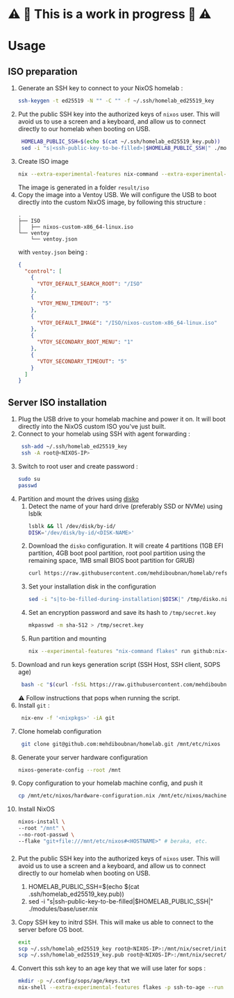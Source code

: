 # :warning: :construction: This is a work in progress :construction: :warning:

# Usage

## ISO preparation

1. Generate an SSH key to connect to your NixOS homelab :
   ```bash
   ssh-keygen -t ed25519 -N "" -C "" -f ~/.ssh/homelab_ed25519_key
   ```
2. Put the public SSH key into the authorized keys of `nixos` user. This will avoid us to use a
   screen and a keyboard, and allow us to connect directly to our homelab when booting on USB.
   ```bash
    HOMELAB_PUBLIC_SSH=$(echo $(cat ~/.ssh/homelab_ed25519_key.pub))
    sed -i "s|<ssh-public-key-to-be-filled>|$HOMELAB_PUBLIC_SSH|" ./modules/iso.nix
    ```
3. Create ISO image
    ```bash
    nix --extra-experimental-features nix-command --extra-experimental-features flakes build .#nixosConfigurations.IsoBuild.config.system.build.isoImage
    ```
   The image is generated in a folder `result/iso`
4. Copy the image into a Ventoy USB. We will configure the USB to boot directly into the custom
   NixOS image, by following this structure :
    ```
    .
    ├── ISO
    │   ├── nixos-custom-x86_64-linux.iso
    └── ventoy
        └── ventoy.json
    ```
   with `ventoy.json` being :
   ```json
   {
     "control": [
       {
         "VTOY_DEFAULT_SEARCH_ROOT": "/ISO"
       },
       {
         "VTOY_MENU_TIMEOUT": "5"
       },
       {
         "VTOY_DEFAULT_IMAGE": "/ISO/nixos-custom-x86_64-linux.iso"
       },
       {
         "VTOY_SECONDARY_BOOT_MENU": "1"
       },
       {
         "VTOY_SECONDARY_TIMEOUT": "5"
       }
     ]
   }
   ```

## Server ISO installation

1. Plug the USB drive to your homelab machine and power it on. It will boot directly into the NixOS
   custom ISO you've just built.
2. Connect to your homelab using SSH with agent forwarding :
   ```bash 
    ssh-add ~/.ssh/homelab_ed25519_key
    ssh -A root@<NIXOS-IP>
   ```
3. Switch to root user and create password :
    ```bash
    sudo su
    passwd
    ```
4. Partition and mount the drives using [disko](https://github.com/nix-community/disko)
    1. Detect the name of your hard drive (preferably SSD or NVMe) using lsblk
        ```bash
        lsblk && ll /dev/disk/by-id/
        DISK='/dev/disk/by-id/<DISK-NAME>'
        ```
    2. Download the `disko` configuration. It will create 4 partitions (1GB EFI partition, 4GB boot
       pool partition, root pool partition using the remaining space, 1MB small BIOS boot partition
       for GRUB)
        ```bash
        curl https://raw.githubusercontent.com/mehdiboubnan/homelab/refs/heads/main/disko/default.nix -o /tmp/disko.nix
        ```
    3. Set your installation disk in the configuration
       ```bash
       sed -i "s|to-be-filled-during-installation|$DISK|" /tmp/disko.nix
       ```
    4. Set an encryption password and save its hash to `/tmp/secret.key`
       ```bash
       mkpasswd -m sha-512 > /tmp/secret.key
       ```
    5. Run partition and mounting
       ```bash
       nix --experimental-features "nix-command flakes" run github:nix-community/disko -- -m destroy,format,mount /tmp/disko.nix
       ```
5. Download and run keys generation script (SSH Host, SSH client, SOPS age)
   ```bash
    bash -c "$(curl -fsSL https://raw.githubusercontent.com/mehdiboubnan/homelab/refs/heads/main/scripts/generate_keys.sh)"
   ```
   :warning: Follow instructions that pops when running the script.
6. Install `git` :
   ```bash
    nix-env -f '<nixpkgs>' -iA git
   ```
7. Clone homelab configuration
   ```bash
    git clone git@github.com:mehdiboubnan/homelab.git /mnt/etc/nixos
   ```
8. Generate your server hardware configuration
    ```bash
    nixos-generate-config --root /mnt
   ```
9. Copy configuration to your homelab machine config, and push it
    ```bash
    cp /mnt/etc/nixos/hardware-configuration.nix /mnt/etc/nixos/machines/<HOSTNAME>/
   ```
8. Install NixOS
    ```bash
    nixos-install \
    --root "/mnt" \
    --no-root-passwd \
    --flake "git+file:///mnt/etc/nixos#<HOSTNAME>" # beraka, etc.
    ```
###

2. Put the public SSH key into the authorized keys of `nixos` user. This will avoid us to use a
   screen and a keyboard, and allow us to connect directly to our homelab when booting on USB.
    1. HOMELAB_PUBLIC_SSH=$(echo $(cat .ssh/homelab_ed25519_key.pub))
    3. sed -i "s|ssh-public-key-to-be-filled|$HOMELAB_PUBLIC_SSH|" ./modules/base/user.nix
10. Copy SSH key to initrd SSH. This will make us able to connect to the server before OS boot.
     ```bash
     exit
     scp ~/.ssh/homelab_ed25519_key root@<NIXOS-IP>:/mnt/nix/secret/initrd/homelab_ed25519_key
     scp ~/.ssh/homelab_ed25519_key.pub root@<NIXOS-IP>:/mnt/nix/secret/initrd/homelab_ed25519_key.pub
     ```

2. Convert this ssh key to an age key that we will use later for sops :
    ```bash
    mkdir -p ~/.config/sops/age/keys.txt
    nix-shell --extra-experimental-features flakes -p ssh-to-age --run 'ssh-to-age -private-key -i ~/.ssh/homelab_ed25519_key' > ~/.config/sops/age/keys.txt
    ```
